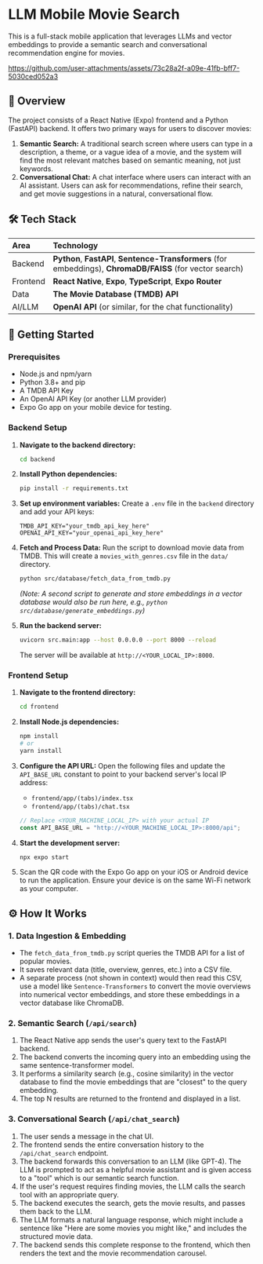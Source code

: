 # LLM Mobile Movie Search

This is a full-stack mobile application that leverages LLMs and vector embeddings to provide a semantic search and conversational recommendation engine for movies.

https://github.com/user-attachments/assets/73c28a2f-a09e-41fb-bff7-5030ced052a3

## 🌟 Overview

The project consists of a React Native (Expo) frontend and a Python (FastAPI) backend. It offers two primary ways for users to discover movies:

1.  **Semantic Search:** A traditional search screen where users can type in a description, a theme, or a vague idea of a movie, and the system will find the most relevant matches based on semantic meaning, not just keywords.
2.  **Conversational Chat:** A chat interface where users can interact with an AI assistant. Users can ask for recommendations, refine their search, and get movie suggestions in a natural, conversational flow.

## 🛠️ Tech Stack

| Area     | Technology                                                                                                  |
| :------- | :---------------------------------------------------------------------------------------------------------- |
| Backend  | **Python**, **FastAPI**, **Sentence-Transformers** (for embeddings), **ChromaDB/FAISS** (for vector search) |
| Frontend | **React Native**, **Expo**, **TypeScript**, **Expo Router**                                                 |
| Data     | **The Movie Database (TMDB) API**                                                                           |
| AI/LLM   | **OpenAI API** (or similar, for the chat functionality)                                                     |

## 🚀 Getting Started

### Prerequisites

- Node.js and npm/yarn
- Python 3.8+ and pip
- A TMDB API Key
- An OpenAI API Key (or another LLM provider)
- Expo Go app on your mobile device for testing.

### Backend Setup

1.  **Navigate to the backend directory:**

    ```bash
    cd backend
    ```

2.  **Install Python dependencies:**

    ```bash
    pip install -r requirements.txt
    ```

3.  **Set up environment variables:**
    Create a `.env` file in the `backend` directory and add your API keys:

    ```env
    TMDB_API_KEY="your_tmdb_api_key_here"
    OPENAI_API_KEY="your_openai_api_key_here"
    ```

4.  **Fetch and Process Data:**
    Run the script to download movie data from TMDB. This will create a `movies_with_genres.csv` file in the `data/` directory.

    ```bash
    python src/database/fetch_data_from_tmdb.py
    ```

    _(Note: A second script to generate and store embeddings in a vector database would also be run here, e.g., `python src/database/generate_embeddings.py`)_

5.  **Run the backend server:**
    ```bash
    uvicorn src.main:app --host 0.0.0.0 --port 8000 --reload
    ```
    The server will be available at `http://<YOUR_LOCAL_IP>:8000`.

### Frontend Setup

1.  **Navigate to the frontend directory:**

    ```bash
    cd frontend
    ```

2.  **Install Node.js dependencies:**

    ```bash
    npm install
    # or
    yarn install
    ```

3.  **Configure the API URL:**
    Open the following files and update the `API_BASE_URL` constant to point to your backend server's local IP address:

    - `frontend/app/(tabs)/index.tsx`
    - `frontend/app/(tabs)/chat.tsx`

    ```typescript
    // Replace <YOUR_MACHINE_LOCAL_IP> with your actual IP
    const API_BASE_URL = "http://<YOUR_MACHINE_LOCAL_IP>:8000/api";
    ```

4.  **Start the development server:**

    ```bash
    npx expo start
    ```

5.  Scan the QR code with the Expo Go app on your iOS or Android device to run the application. Ensure your device is on the same Wi-Fi network as your computer.

## ⚙️ How It Works

### 1. Data Ingestion & Embedding

- The `fetch_data_from_tmdb.py` script queries the TMDB API for a list of popular movies.
- It saves relevant data (title, overview, genres, etc.) into a CSV file.
- A separate process (not shown in context) would then read this CSV, use a model like `Sentence-Transformers` to convert the movie overviews into numerical vector embeddings, and store these embeddings in a vector database like ChromaDB.

### 2. Semantic Search (`/api/search`)

1.  The React Native app sends the user's query text to the FastAPI backend.
2.  The backend converts the incoming query into an embedding using the same sentence-transformer model.
3.  It performs a similarity search (e.g., cosine similarity) in the vector database to find the movie embeddings that are "closest" to the query embedding.
4.  The top N results are returned to the frontend and displayed in a list.

### 3. Conversational Search (`/api/chat_search`)

1.  The user sends a message in the chat UI.
2.  The frontend sends the entire conversation history to the `/api/chat_search` endpoint.
3.  The backend forwards this conversation to an LLM (like GPT-4). The LLM is prompted to act as a helpful movie assistant and is given access to a "tool" which is our semantic search function.
4.  If the user's request requires finding movies, the LLM calls the search tool with an appropriate query.
5.  The backend executes the search, gets the movie results, and passes them back to the LLM.
6.  The LLM formats a natural language response, which might include a sentence like "Here are some movies you might like," and includes the structured movie data.
7.  The backend sends this complete response to the frontend, which then renders the text and the movie recommendation carousel.
